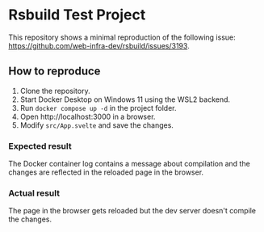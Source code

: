 # Rsbuild Test Project

This repository shows a minimal reproduction of the following issue: https://github.com/web-infra-dev/rsbuild/issues/3193.

## How to reproduce

1. Clone the repository.
2. Start Docker Desktop on Windows 11 using the WSL2 backend.
3. Run `docker compose up -d` in the project folder.
4. Open http://localhost:3000 in a browser.
5. Modify `src/App.svelte` and save the changes.

### Expected result
The Docker container log contains a message about compilation and the changes are reflected in the reloaded page in the browser.

### Actual result
The page in the browser gets reloaded but the dev server doesn't compile the changes.
